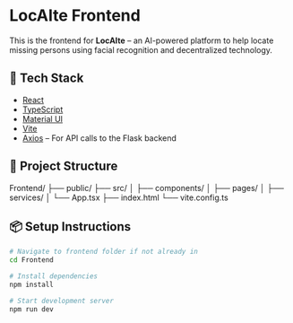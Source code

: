 # LocAIte Frontend

This is the frontend for **LocAIte** – an AI-powered platform to help locate missing persons using facial recognition and decentralized technology.

## 🧰 Tech Stack

- [React](https://react.dev/)
- [TypeScript](https://www.typescriptlang.org/)
- [Material UI](https://mui.com/)
- [Vite](https://vitejs.dev/)
- [Axios](https://axios-http.com/) – For API calls to the Flask backend

## 🚀 Project Structure

Frontend/
├── public/
├── src/
│ ├── components/
│ ├── pages/
│ ├── services/
│ └── App.tsx
├── index.html
└── vite.config.ts


## 📦 Setup Instructions

```bash
# Navigate to frontend folder if not already in
cd Frontend

# Install dependencies
npm install

# Start development server
npm run dev

